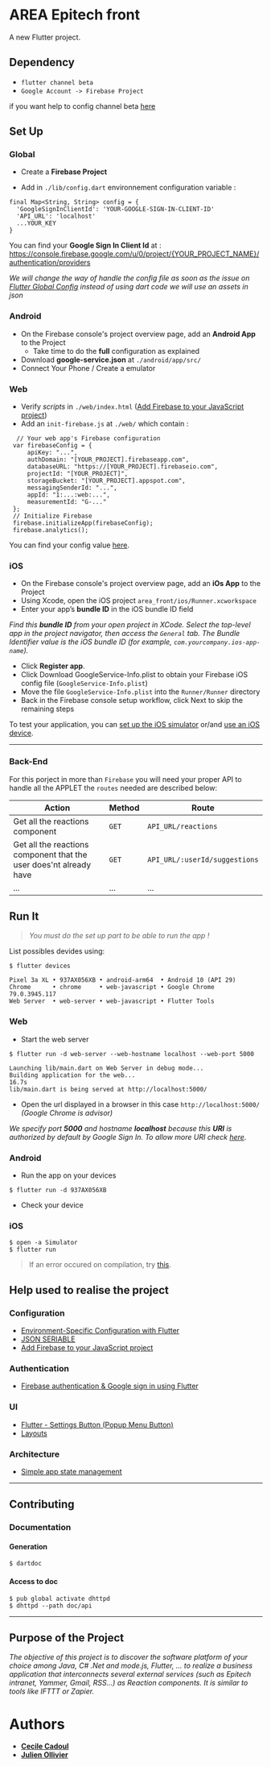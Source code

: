 # **AREA Epitech front**

A new Flutter project.

## **Dependency**

- `flutter channel beta`
- `Google Account -> Firebase Project`

if you want help to config channel beta [here](https://flutter.dev/docs/get-started/web)

## **Set Up**

### **Global**

- Create a **Firebase Project**

- Add in `./lib/config.dart` environnement configuration variable :
```
final Map<String, String> config = {
  'GoogleSignInClientId': 'YOUR-GOOGLE-SIGN-IN-CLIENT-ID'
  'API_URL': 'localhost'
  ...YOUR_KEY
}
```
You can find your **Google Sign In Client Id** at : https://console.firebase.google.com/u/0/project/{YOUR_PROJECT_NAME}/authentication/providers

*We will change the way of handle the config file as soon as the issue on [Flutter Global Config](https://github.com/Ephenodrom/Flutter-Global-Config/issues/9) instead of using dart code we will use an assets in json*

### **Android**

- On the Firebase console's project overview page, add an **Android App** to the Project
    - Take time to do the **full** configuration as explained
- Download **google-service.json** at `./android/app/src/`
- Connect Your Phone / Create a emulator

### **Web**

- Verify _scripts_ in `./web/index.html` ([Add Firebase to your JavaScript project](https://firebase.google.com/docs/web/setup#from-the-cdn))
- Add an `init-firebase.js` at `./web/` which contain :

```
  // Your web app's Firebase configuration
 var firebaseConfig = {
     apiKey: "...",
     authDomain: "[YOUR_PROJECT].firebaseapp.com",
     databaseURL: "https://[YOUR_PROJECT].firebaseio.com",
     projectId: "[YOUR_PROJECT]",
     storageBucket: "[YOUR_PROJECT].appspot.com",
     messagingSenderId: "...",
     appId: "1:...:web:...",
     measurementId: "G-..."
 };
 // Initialize Firebase
 firebase.initializeApp(firebaseConfig);
 firebase.analytics();
```

You can find your config value [here](http://support.google.com/firebase/answer/7015592).

### **iOS**

- On the Firebase console's project overview page, add an **iOs App** to the Project
- Using Xcode, open the iOS project `area_front/ios/Runner.xcworkspace`
- Enter your app’s **bundle ID** in the iOS bundle ID field

_Find this **bundle ID** from your open project in XCode. Select the top-level app in the project navigator, then access the `General` tab. The Bundle Identifier value is the iOS bundle ID (for example, `com.yourcompany.ios-app-name`)._

- Click **Register app**.
- Click Download GoogleService-Info.plist to obtain your Firebase iOS config file (`GoogleService-Info.plist`)
- Move the file `GoogleService-Info.plist` into the `Runner/Runner` directory
- Back in the Firebase console setup workflow, click Next to skip the remaining steps

To test your application, you can [set up the iOS simulator](https://flutter.dev/docs/get-started/install/macos#set-up-the-ios-simulator) or/and [use an iOS device](https://flutter.dev/docs/get-started/install/macos#deploy-to-ios-devices).


----
### Back-End

For this porject in more than `Firebase` you will need your proper API to handle all the APPLET the `routes` needed are described below:

| Action                                                             | Method | Route                         |
| ------------------------------------------------------------------ | ------ | ----------------------------- |
| Get all the reactions component                                    | `GET`  | `API_URL/reactions`           |
| Get all the reactions component that the user does'nt already have | `GET`  | `API_URL/:userId/suggestions` |
| ...                                                                | ...    | ...                           |

## **Run It**

> _You must do the set up part to be able to run the app !_

List possibles devides using:

```
$ flutter devices

Pixel 3a XL • 937AX056XB • android-arm64  • Android 10 (API 29)
Chrome      • chrome     • web-javascript • Google Chrome 79.0.3945.117
Web Server  • web-server • web-javascript • Flutter Tools
```

### **Web**

- Start the web server
```
$ flutter run -d web-server --web-hostname localhost --web-port 5000

Launching lib/main.dart on Web Server in debug mode...
Building application for the web...                                16.7s
lib/main.dart is being served at http://localhost:5000/
```
- Open the url displayed in a browser in this case `http://localhost:5000/` *(Google Chrome is advisor)*


*We specify port **5000** and hostname **localhost** because this **URI** is authorized by default by Google Sign In. To allow more URI check [here](https://console.developers.google.com/apis/credentials)*.

### **Android**

- Run the app on your devices
```
$ flutter run -d 937AX056XB
```

- Check your device

### **iOS**

```
$ open -a Simulator
$ flutter run
```
> If an error occured on compilation, try [this](https://github.com/flutter/flutter/issues/41383#issuecomment-549432413).

## **Help used to realise the project**

### Configuration

- [Environment-Specific Configuration with Flutter](https://flutterigniter.com/env-specific-configuration/)
- [JSON SERIABLE](https://pub.dev/packages/json_serializable#-readme-tab-)
- [Add Firebase to your JavaScript project](https://firebase.google.com/docs/web/setup#from-the-cdn)

### Authentication

- [Firebase authentication & Google sign in using Flutter](https://blog.codemagic.io/firebase-authentication-google-sign-in-using-flutter/)

### UI

- [Flutter - Settings Button (Popup Menu Button)](https://www.youtube.com/watch?v=CpjfR5rG2lM)
- [Layouts](https://flutter.dev/docs/development/ui/layout)

### Architecture

- [Simple app state management](https://flutter.dev/docs/development/data-and-backend/state-mgmt/simple)

---

## **Contributing**

### Documentation

#### Generation

```
$ dartdoc
```

#### Access to doc

```
$ pub global activate dhttpd
$ dhttpd --path doc/api
```

---

## **Purpose of the Project**

_The objective of this project is to discover the software platform of your choice among Java, C# .Net and mode.js, Flutter, ... to realize a business application that interconnects several external services (such as Epitech intranet, Yammer, Gmail, RSS...) as Reaction components.
It is similar to tools like IFTTT or Zapier._

# Authors

* **[Cecile Cadoul](cecile.cadoul@epitech.eu)**
* **[Julien Ollivier](julien.ollivier@epitech.eu)**

